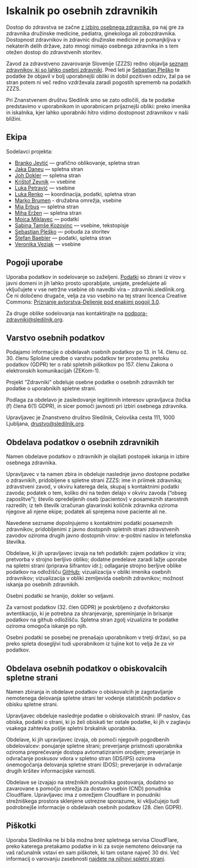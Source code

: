 # Iskalnik po osebnih zdravnikih

Dostop do zdravstva se začne [z izbiro osebnega zdravnika](https://e-uprava.gov.si/podrocja/sociala-zdravje-smrt/zdravje/sociala-osebni-zdravnik.html), pa naj gre za zdravnika družinske medicine, pediatra, ginekologa ali zobozdravnika. Dostopnost zdravnikov in zdravnic družinske medicine je pomanjkljiva v nekaterih delih države, zato mnogi nimajo osebnega zdravnika in s tem otežen dostop do zdravstvenih storitev.

Zavod za zdravstveno zavarovanje Slovenije (ZZZS) redno objavlja [seznam zdravnikov, ki so lahko osebni zdravniki](https://zavarovanec.zzzs.si/wps/portal/portali/azos/ioz/ioz_izvajalci). Pred leti je [Sebastian Pleško](https://plesko.si/) te podatke že objavil v bolj uporabnejši obliki in dobil pozitiven odziv, žal pa se stran potem ni več redno vzdrževala zaradi pogostih sprememb na podatkih ZZZS.

Pri Znanstvenem društvu Sledilnik smo se zato odločili, da te podatke predstavimo v uporabnikom in uporabnicam prijaznejši obliki: preko imenika in iskalnika, kjer lahko uporabniki hitro vidimo dostopnost zdravnikov v naši bližini.

## Ekipa

Sodelavci projekta:

- [Branko Jevtić](https://www.bananica.com) — grafično oblikovanje, spletna stran
- [Jaka Daneu](https://github.com/jalezi) — spletna stran
- [Joh Dokler](https://github.com/joahim) — spletna stran
- [Krištof Zevnik](https://www.zevnik.eu/blog-kristof-zevnik) — vsebine
- [Luka Petravić](https://scholar.google.com/citations?user=gmundjAAAAAJ&hl=sl) — vsebine
- [Luka Renko](https://twitter.com/lukarenko) — koordinacija, podatki, spletna stran
- [Marko Brumen](https://twitter.com/multikultivator) - družabna omrežja, vsebine
- [Mia Erbus](https://github.com/miaerbus) — spletna stran
- [Miha Eržen](https://github.com/mihaerzen) — spletna stran
- [Mojca Miklavec](https://github.com/mojca) — podatki
- [Sabina Tamše Kozovinc](https://www.linkedin.com/in/sabina-tamse-copywriter/) — vsebine, tekstopisje
- [Sebastian Pleško](https://plesko.si/) — pobuda za storitev
- [Štefan Baebler](https://twitter.com/StefanBaebler) — podatki, spletna stran
- [Veronika Vezjak]() — vsebine


## Pogoji uporabe

Uporaba podatkov in sodelovanje so zaželjeni. [Podatki](https://github.com/sledilnik/zdravniki-data) so zbrani iz virov v javni domeni in jih lahko prosto uporabljate, urejate, predelujete ali vključujete v vse netržne vsebine ob navedbi vira – zdravniki.sledilnik.org. Če ni določeno drugače, velja za vso vsebino na tej strani licenca Creative Commons: [Priznanje avtorstva-Deljenje pod enakimi pogoji 3.0](https://creativecommons.org/licenses/by-sa/3.0/deed.sl).

Za druge oblike sodelovanja nas kontaktirajte na podpora-zdravniki@sledilnik.org.

## Varstvo osebnih podatkov

Podajamo informacije o obdelavah osebnih podatkov po 13. in 14. členu oz. 30. členu Splošne uredbe o varstvu podatkov ter prostemu pretoku podatkov (GDPR) ter o rabi spletnih piškotkov po 157. členu Zakona o elektronskih komunikacijah (ZEKom-1).

Projekt “Zdravniki” obdeluje osebne podatke o osebnih zdravnikih ter podatke o uporabnikih spletne strani.

Podlaga za obdelavo je zasledovanje legitimnih interesov upravljavca (točka (f) člena 6(1) GDPR), in sicer pomoči javnosti pri izbiri osebnega zdravnika.

Upravljavec je Znanstveno društvo Sledilnik, Celovška cesta 111, 1000 Ljubljana, drustvo@sledilnik.org.

## Obdelava podatkov o osebnih zdravnikih

Namen obdelave podatkov o zdravnikih je olajšati postopek iskanja in izbire osebnega zdravnika.

Upravljavec v ta namen zbira in obdeluje naslednje javno dostopne podatke o zdravnikih, pridobljene s spletne strani ZZZS: ime in priimek zdravnika; zdravstveni zavod, v okviru katerega dela, skupaj s kontaktnimi podatki zavoda; podatek o tem, koliko dni na teden delajo v okviru zavoda (“obseg zaposlitve”); število opredeljenih oseb (pacientov) v posameznih starostnih razredih; iz teh številk izračunan glavarinski količnik zdravnika oziroma njegove ali njene ekipe; podatek ali sprejema nove paciente ali ne.

Navedene sezname dopolnjujemo s kontaktnimi podatki posameznih zdravnikov, pridobljenimi z javno dostopnih spletnih strani zdravstvenih zavodov oziroma drugih javno dostopnih virov: e-poštni naslov in telefonska številka.

Obdelave, ki jih upravljavec izvaja na teh podatkih:
zajem podatkov iz vira;
pretvorba v strojno berljivo obliko;
dodatne predelave zaradi lažje uporabe na spletni strani (priprava šifrantov idr.);
odlaganje strojno berljive oblike podatkov na odložišču [GitHub](https://github.com/sledilnik/zdravniki-data);
vizualizacija v obliki imenika osebnih zdravnikov;
vizualizacija v obliki zemljevida osebnih zdravnikov;
možnost iskanja po osebnih zdravnikih.

Osebni podatki se hranijo, dokler so veljavni.

Za varnost podatkov (32. člen GDPR) je poskrbljeno z dvofaktorsko avtentikacijo, ki je potrebna za shranjevanje, spreminjanje in brisanje podatkov na github odložišču. Spletna stran zgolj vizualizira te podatke oziroma omogoča iskanje po njih.

Osebni podatki se posebej ne prenašajo uporabnikom v tretji državi, so pa preko spleta dosegljivi tudi uporabnikom iz tujine kot to velja že za vir podatkov.

## Obdelava osebnih podatkov o obiskovalcih spletne strani

Namen zbiranja in obdelave podatkov o obiskovalcih je zagotavljanje nemotenega delovanja spletne strani ter vodenje statističnih podatkov o obisku spletne strani.

Upravljavec obdeluje naslednje podatke o obiskovalcih strani: IP naslov, čas obiska, podatki o strani, ki jo želi obiskati ter ostale podatke, ki jih v zaglavju vsakega zahtevka pošlje spletni brskalnik uporabnika.

Obdelave, ki jih upravljavec izvaja, ob pomoči njegovih pogodbenih obdelovalcev: ponujanje spletne strani; preverjanje pristnosti uporabnika oziroma preprečevanje dostopa avtomatiziranim orodjem; preverjanje in odvračanje poskusov vdora v spletno stran (IDS/IPS) oziroma onemogočanja delovanja spletne strani (DOS); preverjanje in odvračanje drugih kršitev informacijske varnosti.

Obdelave se izvajajo na strežnikih ponudnika gostovanja, dodatno so zavarovane s pomočjo omrežja za dostavo vsebin (CND) ponudnika Cloudflare. Upravljavec ima z omrežjem Cloudflare in ponudniki strežniškega prostora sklenjene ustrezne sporazume, ki vključujejo tudi podrobnejše informacije o obdelavah osebnih podatkov (28. člen GDPR).

## Piškotki

Uporaba Sledilnika ne bi bila možna brez spletnega servisa CloudFlare, preko katerega pretakamo podatke in ki za svoje nemoteno delovanje na vaš računalnik vstavi en sam piškotek, ki tam ostane največ 30 dni. Več informacij o varovanju zasebnosti [najdete na njihovi spletni strani](https://developers.cloudflare.com/fundamentals/get-started/cloudflare-cookies).